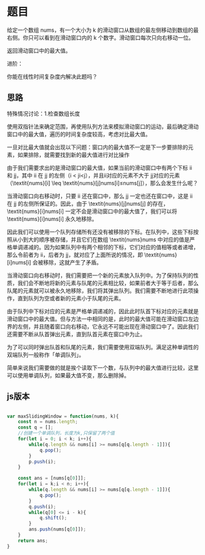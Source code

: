 # 题目

给定一个数组 nums，有一个大小为 k 的滑动窗口从数组的最左侧移动到数组的最右侧。你只可以看到在滑动窗口内的 k 个数字。滑动窗口每次只向右移动一位。

返回滑动窗口中的最大值。

进阶：

你能在线性时间复杂度内解决此题吗？

## 思路

特殊情况讨论：1.检查数组长度

使用双指针法来确定范围，再使用队列方法来模拟滑动窗口的运动，最后确定滑动窗口中的最大值，遍历的时间复杂度较高，考虑对比最大值。

一旦对比最大值就会出现以下问题：窗口内的最大值不一定是下一步要排除的元素，如果排除，就需要找到新的最大值进行对比操作

由于我们需要求出的是滑动窗口的最大值，如果当前的滑动窗口中有两个下标 ii 和 jj，其中 ii 在 jj 的左侧（i < ji<j），并且ii对应的元素不大于 jj对应的元素（\textit{nums}[i] \leq \textit{nums}[j]nums[i]≤nums[j]），那么会发生什么呢？

当滑动窗口向右移动时，只要 ii 还在窗口中，那么 jj 一定也还在窗口中，这是 ii 在 jj 的左侧所保证的。因此，由于 \textit{nums}[j]nums[j] 的存在，\textit{nums}[i]nums[i] 一定不会是滑动窗口中的最大值了，我们可以将 \textit{nums}[i]nums[i] 永久地移除。

因此我们可以使用一个队列存储所有还没有被移除的下标。在队列中，这些下标按照从小到大的顺序被存储，并且它们在数组 \textit{nums}nums 中对应的值是严格单调递减的。因为如果队列中有两个相邻的下标，它们对应的值相等或者递增，那么令前者为 ii，后者为 jj，就对应了上面所说的情况，即 \textit{nums}[i]nums[i] 会被移除，这就产生了矛盾。

当滑动窗口向右移动时，我们需要把一个新的元素放入队列中。为了保持队列的性质，我们会不断地将新的元素与队尾的元素相比较，如果前者大于等于后者，那么队尾的元素就可以被永久地移除，我们将其弹出队列。我们需要不断地进行此项操作，直到队列为空或者新的元素小于队尾的元素。

由于队列中下标对应的元素是严格单调递减的，因此此时队首下标对应的元素就是滑动窗口中的最大值。但与方法一中相同的是，此时的最大值可能在滑动窗口左边界的左侧，并且随着窗口向右移动，它永远不可能出现在滑动窗口中了。因此我们还需要不断从队首弹出元素，直到队首元素在窗口中为止。

为了可以同时弹出队首和队尾的元素，我们需要使用双端队列。满足这种单调性的双端队列一般称作「单调队列」。

简单来说我们需要做的就是挨个读取下一个数，与队列中的最大值进行比较，这里可以使用单调队列，如果最大值不变，那么删除掉。

## js版本

~~~JavaScript

var maxSlidingWindow = function(nums, k){
    const n = nums.length;
    const q = [];
    //创建一个单调队列，长度为k,只保留了两个值
    for(let i = 0; i < k; i++){
        while(q.length && nums[i] >= nums[q[q.length - 1]]){
            q.pop();
        }
        p.push(i);
    }

    const ans = [nums[q[0]]];
    for(let i = k;i < n; i++){
        while(q.length && nums[i] >= nums[q[q.length - 1]]){
            q.pop();
        }
        q.push(i);
        while(q[0] <= i - k){
            q.shift();
        }
        ans.push(nums[q[0]]);
    }
    return ans;
}

~~~
